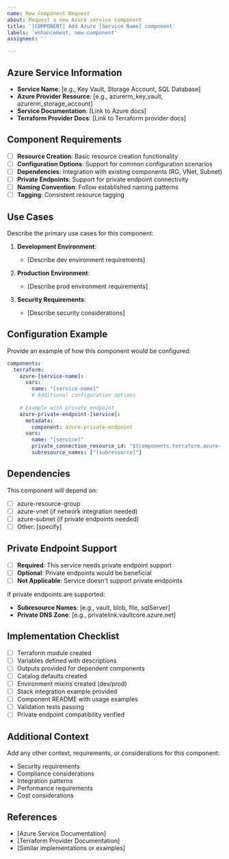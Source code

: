 ```yaml
---
name: New Component Request
about: Request a new Azure service component
title: '[COMPONENT] Add Azure [Service Name] component'
labels: 'enhancement, new-component'
assignees: ''

---
```


## Azure Service Information
- **Service Name**: [e.g., Key Vault, Storage Account, SQL Database]
- **Azure Provider Resource**: [e.g., azurerm_key_vault, azurerm_storage_account]
- **Service Documentation**: [Link to Azure docs]
- **Terraform Provider Docs**: [Link to Terraform provider docs]

## Component Requirements
- [ ] **Resource Creation**: Basic resource creation functionality
- [ ] **Configuration Options**: Support for common configuration scenarios
- [ ] **Dependencies**: Integration with existing components (RG, VNet, Subnet)
- [ ] **Private Endpoints**: Support for private endpoint connectivity
- [ ] **Naming Convention**: Follow established naming patterns
- [ ] **Tagging**: Consistent resource tagging

## Use Cases
Describe the primary use cases for this component:

1. **Development Environment**:
   - [Describe dev environment requirements]

2. **Production Environment**:
   - [Describe prod environment requirements]

3. **Security Requirements**:
   - [Describe security considerations]

## Configuration Example
Provide an example of how this component would be configured:

```yaml
components:
  terraform:
    azure-[service-name]:
      vars:
        name: "[service-name]"
        # Additional configuration options
        
    # Example with private endpoint
    azure-private-endpoint-[service]:
      metadata:
        component: azure-private-endpoint
      vars:
        name: "[service]"
        private_connection_resource_id: "${components.terraform.azure-[service-name].outputs.[resource-id]}"
        subresource_names: ["[subresource]"]
```

## Dependencies
This component will depend on:
- [ ] azure-resource-group
- [ ] azure-vnet (if network integration needed)
- [ ] azure-subnet (if private endpoints needed)
- [ ] Other: [specify]

## Private Endpoint Support
- [ ] **Required**: This service needs private endpoint support
- [ ] **Optional**: Private endpoints would be beneficial
- [ ] **Not Applicable**: Service doesn't support private endpoints

If private endpoints are supported:
- **Subresource Names**: [e.g., vault, blob, file, sqlServer]
- **Private DNS Zone**: [e.g., privatelink.vaultcore.azure.net]

## Implementation Checklist
- [ ] Terraform module created
- [ ] Variables defined with descriptions
- [ ] Outputs provided for dependent components
- [ ] Catalog defaults created
- [ ] Environment mixins created (dev/prod)
- [ ] Stack integration example provided
- [ ] Component README with usage examples
- [ ] Validation tests passing
- [ ] Private endpoint compatibility verified

## Additional Context
Add any other context, requirements, or considerations for this component:

- Security requirements
- Compliance considerations  
- Integration patterns
- Performance requirements
- Cost considerations

## References
- [Azure Service Documentation]
- [Terraform Provider Documentation]
- [Similar implementations or examples]
